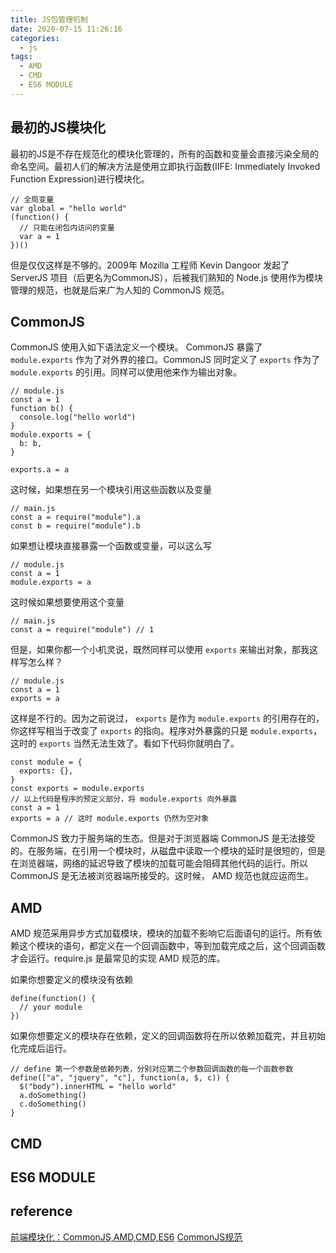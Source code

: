 ```yaml
---
title: JS包管理机制
date: 2020-07-15 11:26:16
categories:
  - js
tags:
  - AMD
  - CMD
  - ES6 MODULE
---
```


## 最初的JS模块化

最初的JS是不存在规范化的模块化管理的，所有的函数和变量会直接污染全局的命名空间。最初人们的解决方法是使用立即执行函数(IIFE: Immediately Invoked Function Expression)进行模块化。

```
// 全局变量
var global = "hello world"
(function() {
  // 只能在闭包内访问的变量
  var a = 1
})()
```

但是仅仅这样是不够的。2009年 Mozilla 工程师 Kevin Dangoor 发起了 ServerJS 项目（后更名为CommonJS），后被我们熟知的 Node.js 使用作为模块管理的规范，也就是后来广为人知的 CommonJS 规范。

## CommonJS

CommonJS 使用入如下语法定义一个模块。 CommonJS 暴露了 `module.exports` 作为了对外界的接口。CommonJS 同时定义了 `exports` 作为了 `module.exports` 的引用。同样可以使用他来作为输出对象。

```
// module.js
const a = 1
function b() {
  console.log("hello world")
}
module.exports = {
  b: b,
}

exports.a = a
```

这时候，如果想在另一个模块引用这些函数以及变量

```
// main.js
const a = require("module").a
const b = require("module").b
```

如果想让模块直接暴露一个函数或变量，可以这么写

```
// module.js
const a = 1
module.exports = a
```

这时候如果想要使用这个变量

```
// main.js
const a = require("module") // 1
```

但是，如果你都一个小机灵说，既然同样可以使用 `exports` 来输出对象，那我这样写怎么样？

```
// module.js
const a = 1
exports = a
```

这样是不行的。因为之前说过， `exports` 是作为 `module.exports` 的引用存在的，你这样写相当于改变了 `exports` 的指向。程序对外暴露的只是 `module.exports`，这时的 `exports` 当然无法生效了。看如下代码你就明白了。

```
const module = {
  exports: {},
}
const exports = module.exports
// 以上代码是程序的预定义部分，将 module.exports 向外暴露
const a = 1
exports = a // 这时 module.exports 仍然为空对象
```

CommonJS 致力于服务端的生态。但是对于浏览器端 CommonJS 是无法接受的。在服务端，在引用一个模块时，从磁盘中读取一个模块的延时是很短的，但是在浏览器端，网络的延迟导致了模块的加载可能会阻碍其他代码的运行。所以 CommonJS 是无法被浏览器端所接受的。这时候， AMD 规范也就应运而生。

## AMD

AMD 规范采用异步方式加载模块，模块的加载不影响它后面语句的运行。所有依赖这个模块的语句，都定义在一个回调函数中，等到加载完成之后，这个回调函数才会运行。require.js 是最常见的实现 AMD 规范的库。

如果你想要定义的模块没有依赖

```
define(function() {
  // your module
})
```

如果你想要定义的模块存在依赖，定义的回调函数将在所以依赖加载完，并且初始化完成后运行。

```
// define 第一个参数是依赖列表，分别对应第二个参数回调函数的每一个函数参数
define(["a", "jquery", "c"], function(a, $, c)) {
  $("body").innerHTML = "hello world"
  a.doSomething()
  c.doSomething()
}
```

## CMD

## ES6 MODULE

## reference

[前端模块化：CommonJS,AMD,CMD,ES6](https://juejin.im/post/5aaa37c8f265da23945f365c)
[CommonJS规范](https://javascript.ruanyifeng.com/nodejs/module.html#toc0)
